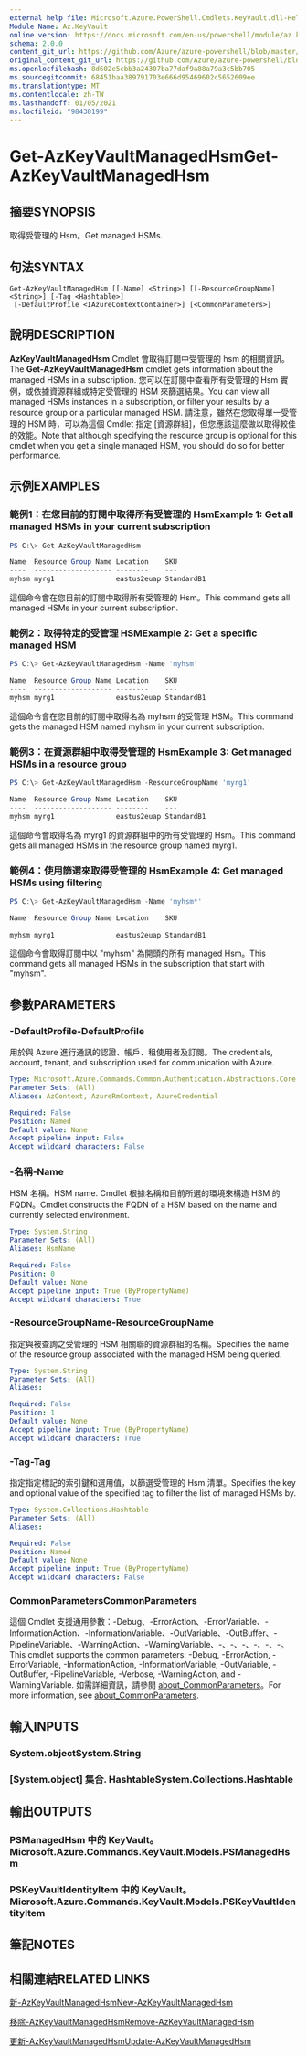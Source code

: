 ```yaml
---
external help file: Microsoft.Azure.PowerShell.Cmdlets.KeyVault.dll-Help.xml
Module Name: Az.KeyVault
online version: https://docs.microsoft.com/en-us/powershell/module/az.keyvault/get-azkeyvaultmanagedhsm
schema: 2.0.0
content_git_url: https://github.com/Azure/azure-powershell/blob/master/src/KeyVault/KeyVault/help/Get-AzKeyVaultManagedHsm.md
original_content_git_url: https://github.com/Azure/azure-powershell/blob/master/src/KeyVault/KeyVault/help/Get-AzKeyVaultManagedHsm.md
ms.openlocfilehash: 8d602e5cbb3a24307ba77daf9a88a79a3c5bb705
ms.sourcegitcommit: 68451baa389791703e666d95469602c5652609ee
ms.translationtype: MT
ms.contentlocale: zh-TW
ms.lasthandoff: 01/05/2021
ms.locfileid: "98438199"
---
```

# <span data-ttu-id="061fe-101">Get-AzKeyVaultManagedHsm</span><span class="sxs-lookup"><span data-stu-id="061fe-101">Get-AzKeyVaultManagedHsm</span></span>

## <span data-ttu-id="061fe-102">摘要</span><span class="sxs-lookup"><span data-stu-id="061fe-102">SYNOPSIS</span></span>
<span data-ttu-id="061fe-103">取得受管理的 Hsm。</span><span class="sxs-lookup"><span data-stu-id="061fe-103">Get managed HSMs.</span></span>

## <span data-ttu-id="061fe-104">句法</span><span class="sxs-lookup"><span data-stu-id="061fe-104">SYNTAX</span></span>

```
Get-AzKeyVaultManagedHsm [[-Name] <String>] [[-ResourceGroupName] <String>] [-Tag <Hashtable>]
 [-DefaultProfile <IAzureContextContainer>] [<CommonParameters>]
```

## <span data-ttu-id="061fe-105">說明</span><span class="sxs-lookup"><span data-stu-id="061fe-105">DESCRIPTION</span></span>
<span data-ttu-id="061fe-106">**AzKeyVaultManagedHsm** Cmdlet 會取得訂閱中受管理的 hsm 的相關資訊。</span><span class="sxs-lookup"><span data-stu-id="061fe-106">The **Get-AzKeyVaultManagedHsm** cmdlet gets information about the managed HSMs in a subscription.</span></span> <span data-ttu-id="061fe-107">您可以在訂閱中查看所有受管理的 Hsm 實例，或依據資源群組或特定受管理的 HSM 來篩選結果。</span><span class="sxs-lookup"><span data-stu-id="061fe-107">You can view all managed HSMs instances in a subscription, or filter your results by a resource group or a particular managed HSM.</span></span>
<span data-ttu-id="061fe-108">請注意，雖然在您取得單一受管理的 HSM 時，可以為這個 Cmdlet 指定 [資源群組]，但您應該這麼做以取得較佳的效能。</span><span class="sxs-lookup"><span data-stu-id="061fe-108">Note that although specifying the resource group is optional for this cmdlet when you get a single managed HSM, you should do so for better performance.</span></span>

## <span data-ttu-id="061fe-109">示例</span><span class="sxs-lookup"><span data-stu-id="061fe-109">EXAMPLES</span></span>

### <span data-ttu-id="061fe-110">範例1：在您目前的訂閱中取得所有受管理的 Hsm</span><span class="sxs-lookup"><span data-stu-id="061fe-110">Example 1: Get all managed HSMs in your current subscription</span></span>
```powershell
PS C:\> Get-AzKeyVaultManagedHsm

Name  Resource Group Name Location    SKU
----  ------------------- --------    ---
myhsm myrg1               eastus2euap StandardB1
```

<span data-ttu-id="061fe-111">這個命令會在您目前的訂閱中取得所有受管理的 Hsm。</span><span class="sxs-lookup"><span data-stu-id="061fe-111">This command gets all managed HSMs in your current subscription.</span></span>

### <span data-ttu-id="061fe-112">範例2：取得特定的受管理 HSM</span><span class="sxs-lookup"><span data-stu-id="061fe-112">Example 2: Get a specific managed HSM</span></span>
```powershell
PS C:\> Get-AzKeyVaultManagedHsm -Name 'myhsm'

Name  Resource Group Name Location    SKU
----  ------------------- --------    ---
myhsm myrg1               eastus2euap StandardB1
```

<span data-ttu-id="061fe-113">這個命令會在您目前的訂閱中取得名為 myhsm 的受管理 HSM。</span><span class="sxs-lookup"><span data-stu-id="061fe-113">This command gets the managed HSM named myhsm in your current subscription.</span></span>

### <span data-ttu-id="061fe-114">範例3：在資源群組中取得受管理的 Hsm</span><span class="sxs-lookup"><span data-stu-id="061fe-114">Example 3: Get managed HSMs in a resource group</span></span>
```powershell
PS C:\> Get-AzKeyVaultManagedHsm -ResourceGroupName 'myrg1'

Name  Resource Group Name Location    SKU
----  ------------------- --------    ---
myhsm myrg1               eastus2euap StandardB1
```

<span data-ttu-id="061fe-115">這個命令會取得名為 myrg1 的資源群組中的所有受管理的 Hsm。</span><span class="sxs-lookup"><span data-stu-id="061fe-115">This command gets all managed HSMs in the resource group named myrg1.</span></span>

### <span data-ttu-id="061fe-116">範例4：使用篩選來取得受管理的 Hsm</span><span class="sxs-lookup"><span data-stu-id="061fe-116">Example 4: Get managed HSMs using filtering</span></span>
```powershell
PS C:\> Get-AzKeyVaultManagedHsm -Name 'myhsm*'

Name  Resource Group Name Location    SKU
----  ------------------- --------    ---
myhsm myrg1               eastus2euap StandardB1
```

<span data-ttu-id="061fe-117">這個命令會取得訂閱中以 "myhsm" 為開頭的所有 managed Hsm。</span><span class="sxs-lookup"><span data-stu-id="061fe-117">This command gets all managed HSMs in the subscription that start with "myhsm".</span></span>

## <span data-ttu-id="061fe-118">參數</span><span class="sxs-lookup"><span data-stu-id="061fe-118">PARAMETERS</span></span>

### <span data-ttu-id="061fe-119">-DefaultProfile</span><span class="sxs-lookup"><span data-stu-id="061fe-119">-DefaultProfile</span></span>
<span data-ttu-id="061fe-120">用於與 Azure 進行通訊的認證、帳戶、租使用者及訂閱。</span><span class="sxs-lookup"><span data-stu-id="061fe-120">The credentials, account, tenant, and subscription used for communication with Azure.</span></span>

```yaml
Type: Microsoft.Azure.Commands.Common.Authentication.Abstractions.Core.IAzureContextContainer
Parameter Sets: (All)
Aliases: AzContext, AzureRmContext, AzureCredential

Required: False
Position: Named
Default value: None
Accept pipeline input: False
Accept wildcard characters: False
```

### <span data-ttu-id="061fe-121">-名稱</span><span class="sxs-lookup"><span data-stu-id="061fe-121">-Name</span></span>
<span data-ttu-id="061fe-122">HSM 名稱。</span><span class="sxs-lookup"><span data-stu-id="061fe-122">HSM name.</span></span> <span data-ttu-id="061fe-123">Cmdlet 根據名稱和目前所選的環境來構造 HSM 的 FQDN。</span><span class="sxs-lookup"><span data-stu-id="061fe-123">Cmdlet constructs the FQDN of a HSM based on the name and currently selected environment.</span></span>

```yaml
Type: System.String
Parameter Sets: (All)
Aliases: HsmName

Required: False
Position: 0
Default value: None
Accept pipeline input: True (ByPropertyName)
Accept wildcard characters: True
```

### <span data-ttu-id="061fe-124">-ResourceGroupName</span><span class="sxs-lookup"><span data-stu-id="061fe-124">-ResourceGroupName</span></span>
<span data-ttu-id="061fe-125">指定與被查詢之受管理的 HSM 相關聯的資源群組的名稱。</span><span class="sxs-lookup"><span data-stu-id="061fe-125">Specifies the name of the resource group associated with the managed HSM being queried.</span></span>

```yaml
Type: System.String
Parameter Sets: (All)
Aliases:

Required: False
Position: 1
Default value: None
Accept pipeline input: True (ByPropertyName)
Accept wildcard characters: True
```

### <span data-ttu-id="061fe-126">-Tag</span><span class="sxs-lookup"><span data-stu-id="061fe-126">-Tag</span></span>
<span data-ttu-id="061fe-127">指定指定標記的索引鍵和選用值，以篩選受管理的 Hsm 清單。</span><span class="sxs-lookup"><span data-stu-id="061fe-127">Specifies the key and optional value of the specified tag to filter the list of managed HSMs by.</span></span>

```yaml
Type: System.Collections.Hashtable
Parameter Sets: (All)
Aliases:

Required: False
Position: Named
Default value: None
Accept pipeline input: True (ByPropertyName)
Accept wildcard characters: False
```

### <span data-ttu-id="061fe-128">CommonParameters</span><span class="sxs-lookup"><span data-stu-id="061fe-128">CommonParameters</span></span>
<span data-ttu-id="061fe-129">這個 Cmdlet 支援通用參數：-Debug、-ErrorAction、-ErrorVariable、-InformationAction、-InformationVariable、-OutVariable、-OutBuffer、-PipelineVariable、-WarningAction、-WarningVariable、-、-、-、-、-、-。</span><span class="sxs-lookup"><span data-stu-id="061fe-129">This cmdlet supports the common parameters: -Debug, -ErrorAction, -ErrorVariable, -InformationAction, -InformationVariable, -OutVariable, -OutBuffer, -PipelineVariable, -Verbose, -WarningAction, and -WarningVariable.</span></span> <span data-ttu-id="061fe-130">如需詳細資訊，請參閱 [about_CommonParameters](http://go.microsoft.com/fwlink/?LinkID=113216)。</span><span class="sxs-lookup"><span data-stu-id="061fe-130">For more information, see [about_CommonParameters](http://go.microsoft.com/fwlink/?LinkID=113216).</span></span>

## <span data-ttu-id="061fe-131">輸入</span><span class="sxs-lookup"><span data-stu-id="061fe-131">INPUTS</span></span>

### <span data-ttu-id="061fe-132">System.object</span><span class="sxs-lookup"><span data-stu-id="061fe-132">System.String</span></span>

### <span data-ttu-id="061fe-133">[System.object] 集合. Hashtable</span><span class="sxs-lookup"><span data-stu-id="061fe-133">System.Collections.Hashtable</span></span>

## <span data-ttu-id="061fe-134">輸出</span><span class="sxs-lookup"><span data-stu-id="061fe-134">OUTPUTS</span></span>

### <span data-ttu-id="061fe-135">PSManagedHsm 中的 KeyVault。</span><span class="sxs-lookup"><span data-stu-id="061fe-135">Microsoft.Azure.Commands.KeyVault.Models.PSManagedHsm</span></span>

### <span data-ttu-id="061fe-136">PSKeyVaultIdentityItem 中的 KeyVault。</span><span class="sxs-lookup"><span data-stu-id="061fe-136">Microsoft.Azure.Commands.KeyVault.Models.PSKeyVaultIdentityItem</span></span>

## <span data-ttu-id="061fe-137">筆記</span><span class="sxs-lookup"><span data-stu-id="061fe-137">NOTES</span></span>

## <span data-ttu-id="061fe-138">相關連結</span><span class="sxs-lookup"><span data-stu-id="061fe-138">RELATED LINKS</span></span>

[<span data-ttu-id="061fe-139">新-AzKeyVaultManagedHsm</span><span class="sxs-lookup"><span data-stu-id="061fe-139">New-AzKeyVaultManagedHsm</span></span>](./New-AzKeyVaultManagedHsm.md)

[<span data-ttu-id="061fe-140">移除-AzKeyVaultManagedHsm</span><span class="sxs-lookup"><span data-stu-id="061fe-140">Remove-AzKeyVaultManagedHsm</span></span>](./Remove-AzKeyVaultManagedHsm.md)

[<span data-ttu-id="061fe-141">更新-AzKeyVaultManagedHsm</span><span class="sxs-lookup"><span data-stu-id="061fe-141">Update-AzKeyVaultManagedHsm</span></span>](./Update-AzKeyVaultManagedHsm.md)